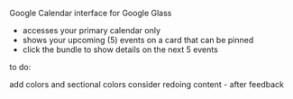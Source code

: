 Google Calendar interface for Google Glass

- accesses your primary calendar only
- shows your upcoming (5) events on a card that can be pinned
- click the bundle to show details on the next 5 events



to do:

add colors and sectional colors
consider redoing content - after feedback